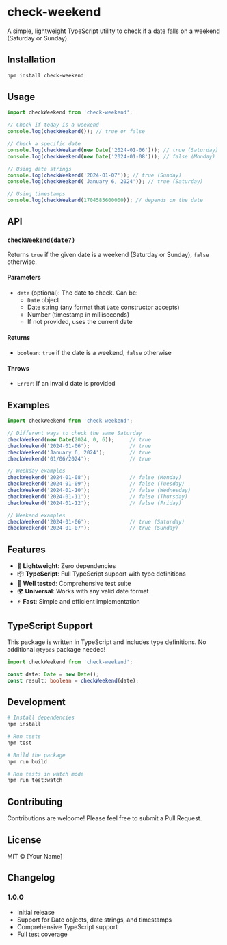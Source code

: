 # check-weekend

A simple, lightweight TypeScript utility to check if a date falls on a weekend (Saturday or Sunday).

## Installation

```bash
npm install check-weekend
```

## Usage

```typescript
import checkWeekend from 'check-weekend';

// Check if today is a weekend
console.log(checkWeekend()); // true or false

// Check a specific date
console.log(checkWeekend(new Date('2024-01-06'))); // true (Saturday)
console.log(checkWeekend(new Date('2024-01-08'))); // false (Monday)

// Using date strings
console.log(checkWeekend('2024-01-07')); // true (Sunday)
console.log(checkWeekend('January 6, 2024')); // true (Saturday)

// Using timestamps
console.log(checkWeekend(1704585600000)); // depends on the date
```

## API

### `checkWeekend(date?)`

Returns `true` if the given date is a weekend (Saturday or Sunday), `false` otherwise.

#### Parameters

- `date` (optional): The date to check. Can be:
  - `Date` object
  - Date string (any format that `Date` constructor accepts)
  - Number (timestamp in milliseconds)
  - If not provided, uses the current date

#### Returns

- `boolean`: `true` if the date is a weekend, `false` otherwise

#### Throws

- `Error`: If an invalid date is provided

## Examples

```typescript
import checkWeekend from 'check-weekend';

// Different ways to check the same Saturday
checkWeekend(new Date(2024, 0, 6));     // true
checkWeekend('2024-01-06');             // true  
checkWeekend('January 6, 2024');        // true
checkWeekend('01/06/2024');             // true

// Weekday examples
checkWeekend('2024-01-08');             // false (Monday)
checkWeekend('2024-01-09');             // false (Tuesday)
checkWeekend('2024-01-10');             // false (Wednesday)
checkWeekend('2024-01-11');             // false (Thursday)
checkWeekend('2024-01-12');             // false (Friday)

// Weekend examples
checkWeekend('2024-01-06');             // true (Saturday)
checkWeekend('2024-01-07');             // true (Sunday)
```

## Features

- 🚀 **Lightweight**: Zero dependencies
- 📦 **TypeScript**: Full TypeScript support with type definitions
- 🧪 **Well tested**: Comprehensive test suite
- 🌍 **Universal**: Works with any valid date format
- ⚡ **Fast**: Simple and efficient implementation

## TypeScript Support

This package is written in TypeScript and includes type definitions. No additional `@types` package needed!

```typescript
import checkWeekend from 'check-weekend';

const date: Date = new Date();
const result: boolean = checkWeekend(date);
```

## Development

```bash
# Install dependencies
npm install

# Run tests
npm test

# Build the package
npm run build

# Run tests in watch mode
npm run test:watch
```

## Contributing

Contributions are welcome! Please feel free to submit a Pull Request.

## License

MIT © [Your Name]

## Changelog

### 1.0.0
- Initial release
- Support for Date objects, date strings, and timestamps
- Comprehensive TypeScript support
- Full test coverage
